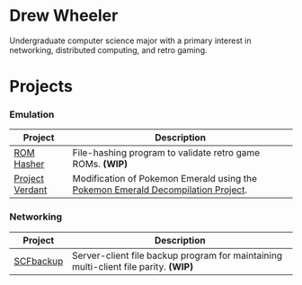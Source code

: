 # Drew Wheeler

Undergraduate computer science major with a primary interest in networking, distributed computing, and retro gaming.

# Projects
### Emulation
| Project | Description |
|---------|-------------|
| [ROM Hasher](https://github.com/wheeler-cs/rom-hash) | File-hashing program to validate retro game ROMs. **(WIP)** |
| [Project Verdant](https://github.com/wheeler-cs/project-verdant) | Modification of Pokemon Emerald using the [Pokemon Emerald Decompilation Project](https://github.com/pret/pokeemerald). |

### Networking
| Project | Description |
|---------|-------------|
| [SCFbackup](https://github.com/wheeler-cs/SCFbackup) | Server-client file backup program for maintaining multi-client file parity. **(WIP)**|

